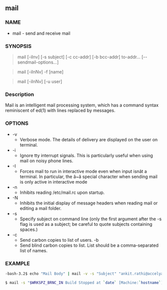 ## mail

### NAME

- mail - send and receive mail

### SYNOPSIS

> mail [-iInv] [-s subject] [-c cc-addr] [-b bcc-addr] to-addr... [-- sendmail-options...]

> mail [-iInNv] -f [name]

> mail [-iInNv] [-u user]

### Description

Mail is an intelligent mail processing system, which has a command syntax reminiscent of ed(1) with lines replaced by messages.

### OPTIONS

* -v   
  * Verbose mode.  The details of delivery are displayed on the user on terminal.
* -i   
  * Ignore tty interrupt signals.  This is particularly useful when using mail on noisy phone lines.
* -I    
  * Forces mail to run in interactive mode even when input isnât a terminal.  In particular, the â~â special character when sending mail is only active in interactive mode
* -n    
  * Inhibits reading /etc/mail.rc upon startup.
* -N    
  * Inhibits the initial display of message headers when reading mail or editing a mail folder.
* -s    
  * Specify subject on command line (only the first argument after the -s flag is used as a subject; be careful to quote subjects containing spaces.)
* -c
  * Send carbon copies to list of users.
-b 
  * Send blind carbon copies to list.  List should be a comma-separated list of names.

### EXAMPLE

```bash
-bash-3.2$ echo "Mail Body" | mail -v -s "Subject" "ankit.rathi@accelya.com"

$ mail -s "$WRKSPZ_BRNC_IN Build Stopped at `date` [Machine:`hostname`]: Build-Locks found" "${SCM_MAIL_G}"<${BLD_LOCK}
```

